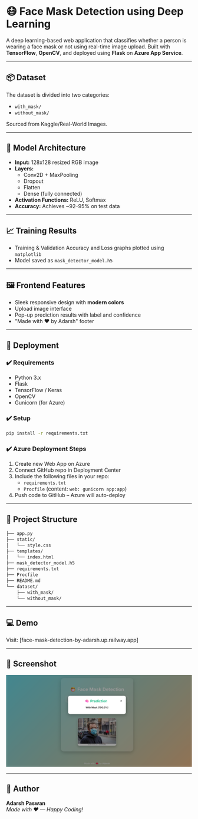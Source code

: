 # 😷 Face Mask Detection using Deep Learning

A deep learning-based web application that classifies whether a person is wearing a face mask or not using real-time image upload. Built with **TensorFlow**, **OpenCV**, and deployed using **Flask** on **Azure App Service**.

---

## 📦 Dataset

The dataset is divided into two categories:
- `with_mask/`
- `without_mask/`

Sourced from Kaggle/Real-World Images.

---

## 🧠 Model Architecture

- **Input:** 128x128 resized RGB image
- **Layers:**
  - Conv2D + MaxPooling
  - Dropout
  - Flatten
  - Dense (fully connected)
- **Activation Functions:** ReLU, Softmax
- **Accuracy:** Achieves ~92–95% on test data

---

## 📈 Training Results

- Training & Validation Accuracy and Loss graphs plotted using `matplotlib`
- Model saved as `mask_detector_model.h5`

---

## 🖼️ Frontend Features

- Sleek responsive design with **modern colors**
- Upload image interface
- Pop-up prediction results with label and confidence
- "Made with ❤️ by Adarsh" footer

---

## 🚀 Deployment

### ✔️ Requirements
- Python 3.x
- Flask
- TensorFlow / Keras
- OpenCV
- Gunicorn (for Azure)

### ✔️ Setup
```bash
pip install -r requirements.txt
```

### ✔️ Azure Deployment Steps

1. Create new Web App on Azure
2. Connect GitHub repo in Deployment Center
3. Include the following files in your repo:
   - `requirements.txt`
   - `Procfile` (content: `web: gunicorn app:app`)
4. Push code to GitHub – Azure will auto-deploy

---

## 📁 Project Structure

```
├── app.py
├── static/
│   └── style.css
├── templates/
│   └── index.html
├── mask_detector_model.h5
├── requirements.txt
├── Procfile
├── README.md
└── dataset/
    ├── with_mask/
    └── without_mask/
```

---

## 💻 Demo

Visit: [face-mask-detection-by-adarsh.up.railway.app]

---

## 📸 Screenshot

![screenshot](static/screenshot.png)

---

## 🙌 Author

**Adarsh Paswan**  
*Made with ❤️ — Happy Coding!*

